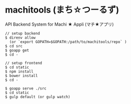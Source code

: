 machitools (まち☆つーるず)
==============
API Backend System for Machi ★ Appli (マチ★アプリ)


```
// setup backend
$ direnv allow
  (or `export GOPATH=$GOPATH:/path/to/machitools/repo` )
$ cd src
$ goapp get
$ cd -

// setup frontend
$ cd static
$ npm install
$ bower install
$ cd -

$ goapp serve ./src
$ cd static
$ gulp default (or gulp watch)
```
